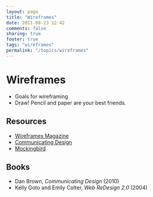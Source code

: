 ```yaml
---
layout: page
title: "Wireframes"
date: 2011-08-23 12:42
comments: false
sharing: true
footer: true
tags: "wireframes"
permalink: "/topics/wireframes"
---
```


# Wireframes

* Goals for wireframing
* Draw! Pencil and paper are your best friends.

## Resources

* [Wireframes Magazine][1]
* [Communicating Design][2]
* [Mockingbird][3]

## Books

* Dan Brown, _Communicating Design_ (2010) 
* Kelly Goto and Emily Colter, _Web ReDesign 2.0_ (2004)

[1]: http://wireframes.linowski.ca/
[2]: http://communicatingdesign.com/
[3]: https://gomockingbird.com/
